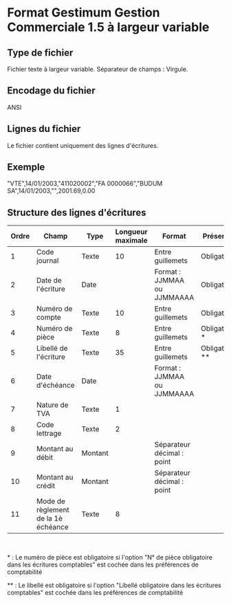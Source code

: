 # Format Gestimum Gestion Commerciale 1.5 à largeur variable
## Type de fichier


Fichier texte à largeur variable. Séparateur de champs : Virgule.


## Encodage du fichier


ANSI


## Lignes du fichier


Le fichier contient uniquement des lignes d'écritures.


## Exemple


"VTE",14/01/2003,"411020002","FA 0000066","BUDUM SA",14/01/2003,"",2001.69,0.00


## Structure des lignes d'écritures












| Ordre | Champ | Type | Longueur maximale | Format | Présence | Exemple |
|---|---|---|---|---|---|---|
| 1 | Code journal | Texte | 10 | Entre guillemets | Obligatoire | "VTE" |
| 2 | Date de l'écriture | Date |   | Format : JJMMAA ou JJMMAAAA | Obligatoire | 14/01/2003 |
| 3 | Numéro de compte | Texte | 10 | Entre guillemets | Obligatoire | "411020002" |
| 4 | Numéro de pièce | Texte | 8 | Entre guillemets | Obligatoire \* | "FA 0000066" |
| 5 | Libellé de l'écriture | Texte | 35 | Entre guillemets | Obligatoire \*\* | "BUDUM SA" |
| 6 | Date d'échéance | Date |   | Format : JJMMAA ou JJMMAAAA |   | 14/01/2003 |
| 7 | Nature de TVA | Texte | 1 |   |   |   |
| 8 | Code lettrage | Texte | 2 |   |   |   |
| 9 | Montant au débit | Montant |   | Séparateur décimal : point |   | 2001.69 |
| 10 | Montant au crédit | Montant |   | Séparateur décimal : point |   |   |
| 11 | Mode de règlement de la 1è échéance | Texte | 8 |   |   |   |


 


\* : Le numéro de pièce est obligatoire si l'option "N° de pièce obligatoire dans les écritures comptables" est cochée dans les préférences de comptabilité


\*\* : Le libellé est obligatoire si l'option "Libellé obligatoire dans les écritures comptables" est cochée dans les préférences de comptabilité


